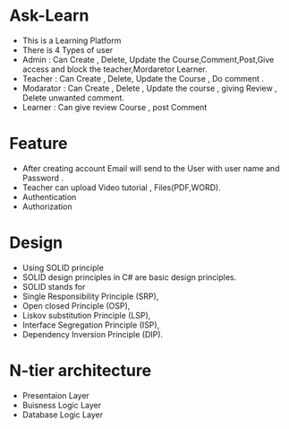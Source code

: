 # Ask-Learn
- This is a Learning Platform 
- There is 4 Types of user 
- Admin : Can Create , Delete, Update the Course,Comment,Post,Give access and block the teacher,Mordaretor Learner. 
- Teacher : Can Create , Delete, Update the Course , Do comment . 
- Modarator : Can Create , Delete , Update the course , giving Review , Delete unwanted comment. 
- Learner : Can give review Course , post Comment 
# Feature
- After creating account Email will send to the User with user name and Password .
- Teacher can upload Video tutorial , Files(PDF,WORD).
- Authentication 
- Authorization 
# Design 
- Using SOLID principle
- SOLID design principles in C# are basic design principles.
- SOLID stands for 
- Single Responsibility Principle (SRP), 
- Open closed Principle (OSP), 
- Liskov substitution Principle (LSP), 
- Interface Segregation Principle (ISP), 
- Dependency Inversion Principle (DIP).
# N-tier architecture 
- Presentaion Layer
- Buisness Logic Layer
- Database Logic Layer

